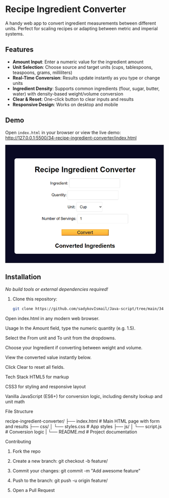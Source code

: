 # Recipe Ingredient Converter

A handy web app to convert ingredient measurements between different units. Perfect for scaling recipes or adapting between metric and imperial systems.

## Features

- **Amount Input**: Enter a numeric value for the ingredient amount  
- **Unit Selection**: Choose source and target units (cups, tablespoons, teaspoons, grams, milliliters)  
- **Real-Time Conversion**: Results update instantly as you type or change units  
- **Ingredient Density**: Supports common ingredients (flour, sugar, butter, water) with density-based weight/volume conversion  
- **Clear & Reset**: One-click button to clear inputs and results  
- **Responsive Design**: Works on desktop and mobile  

## Demo

Open `index.html` in your browser or view the live demo:  
<http://127.0.0.1:5500/34-recipe-ingredient-converter/index.html>

![Screenshot of the Recipe Ingredient Converter app](./screenshot.png)

## Installation

_No build tools or external dependencies required!_

1. Clone this repository:  
   ```bash
   git clone https://github.com/sadykovIsmail/Java-script/tree/main/34-recipe-ingredient-converter
Open index.html in any modern web browser.

Usage
In the Amount field, type the numeric quantity (e.g. 1.5).

Select the From unit and To unit from the dropdowns.

Choose your Ingredient if converting between weight and volume.

View the converted value instantly below.

Click Clear to reset all fields.

Tech Stack
HTML5 for markup

CSS3 for styling and responsive layout

Vanilla JavaScript (ES6+) for conversion logic, including density lookup and unit math

File Structure

recipe-ingredient-converter/
├── index.html                # Main HTML page with form and results
├── css/
│   └── styles.css            # App styles
├── js/
│   └── script.js             # Conversion logic 
|
└── README.md                 # Project documentation

Contributing
1) Fork the repo

2) Create a new branch:
git checkout -b feature/<your-branch-name>

3) Commit your changes:
git commit -m "Add awesome feature"

4) Push to the branch:
git push -u origin feature/<your-branch-name>

5) Open a Pull Request